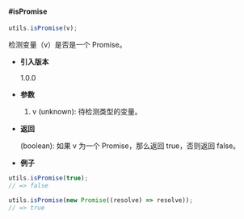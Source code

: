 #### #isPromise

```javascript
utils.isPromise(v);
```

检测变量（v）是否是一个 Promise。

- **引入版本**

    1.0.0

- **参数**

    1. v (unknown): 待检测类型的变量。

- **返回**

    (boolean): 如果 v 为一个 Promise，那么返回 true，否则返回 false。

- **例子**

```javascript
utils.isPromise(true);
// => false

utils.isPromise(new Promise((resolve) => resolve));
// => true
```
